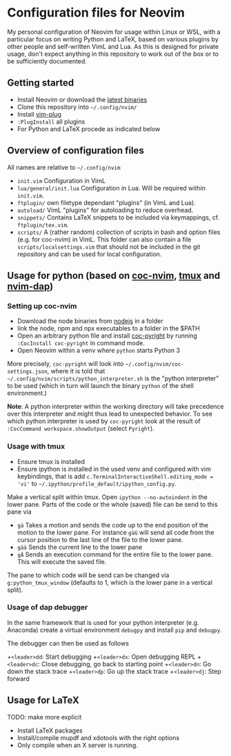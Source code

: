 # Configuration files for Neovim

My personal configuration of Neovim for usage within Linux or WSL, with a particular focus on writing Python and LaTeX, based on various plugins by other people and self-written VimL and Lua.
As this is designed for private usage, don't expect anything in this repository to work out of the box or to be sufficiently documented. 

## Getting started

+ Install Neovim or download the [latest binaries](https://github.com/neovim/neovim/releases/)
+ Clone this repository into `~/.config/nvim/`
+ Install [vim-plug](https://github.com/junegunn/vim-plug)
+ `:PlugInstall` all plugins
+ For Python and LaTeX procede as indicated below

## Overview of configuration files

All names are relative to `~/.config/nvim`

+  `init.vim` Configuration in VimL
+  `lua/general/init.lua` Configuration in Lua. Will be required within `init.vim`.
+  `ftplugin/` own filetype dependant "plugins" (in VimL and Lua).
+  `autoload/` VimL "plugins" for autoloading to reduce overhead.
+ `snippets/` Contains LaTeX snippets to be included via keymappings, cf. `ftplugin/tex.vim`.
+ `scripts/` A (rather random) collection of scripts in bash and option files (e.g. for coc-nvim) in VimL. This folder can also contain a file `scripts/localsettings.vim` that should not be included in the git repository and can be used for local configuration.


## Usage for python (based on [coc-nvim](https://github.com/neoclide/coc.nvim), [tmux](https://wiki.ubuntuusers.de/tmux/) and [nvim-dap](https://github.com/mfussenegger/nvim-dap))

### Setting up coc-nvim

+ Download the node binaries from [nodejs](https://nodejs.org/en/download/) in a folder
+ link the node, npm and npx executables to a folder in the $PATH
+ Open an arbitrary python file and install [coc-pyright](https://github.com/fannheyward/coc-pyright) by running `:CocInstall coc-pyright` in command mode.
+ Open Neovim within a venv where `python` starts Python 3

More precisely, `coc-pyright` will look into `~/.config/nvim/coc-settings.json`, where it is told that `~/.config/nvim/scripts/python_interpreter.sh` is the "python interpreter" to be used (which in turn will launch the binary `python` of the shell environment.)

**Note**: A python interpreter within the working directory will take precedence over this interpreter and might thus lead to unexpected behavior. 
To see which python interpreter is used by `coc-pyright` look at the result of `:CocCommand workspace.showOutput` (select `Pyright`).

### Usage with tmux

+ Ensure tmux is installed
+ Ensure ipython is installed in the used venv and configured with vim keybindings, that is add `c.TerminalInteractiveShell.editing_mode = 'vi'` to `~/.ipython/profile_default/ipython_config.py`.

Make a vertical split within tmux. Open `ipython --no-autoindent` in the lower pane. Parts of the code or the whole (saved) file can be send to this pane via

+ `gä` Takes a motion and sends the code up to the end position of the motion to the lower pane.  For instance `gäG` will send all code from the cursor position to the last line of the file to the lower pane. 
+ `gää` Sends the current line to the lower pane
+ `gÄ` Sends an execution command for the entire file to the lower pane. This will execute the saved file.

The pane to which code will be send can be changed via `g:python_tmux_window` (defaults to 1, which is the lower pane in a vertical split). 

### Usage of dap debugger

In the same framework that is used for your python interpreter (e.g. Anaconda) create a virtual environment `debugpy` and install `pip` and `debugpy`. 

The debugger can then be used as follows

+`<leader>dd`: Start debugging
+`<leader>dx`: Open debugging REPL
+`<leader>dc`: Close debugging, go back to starting point
+`<leader>dn`: Go down the stack trace
+`<leader>dp`: Go up the stack trace
+`<leader>dj`: Step forward

## Usage for LaTeX
TODO: make more explicit
+ Install LaTeX packages
+ Install/compile mupdf and xdotools with the right options
+ Only compile when an X server is running.
